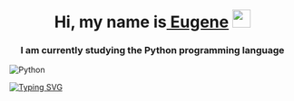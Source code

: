 <h1 align="center">Hi, my name is<a href="https://git.solsdev.site/" target="_blank"> Eugene</a> 
<img src="https://github.com/blackcater/blackcater/raw/main/images/Hi.gif" height="32"/></h1>
<h3 align="center">I am currently studying the Python  programming language</h3>

![Python](https://img.shields.io/badge/python-3670A0?style=for-the-badge&logo=python&logoColor=ffdd54)

[![Typing SVG](https://readme-typing-svg.herokuapp.com?vCenter=true&lines=Telegram%3A+%40stirel)](https://git.solsdev.site)

